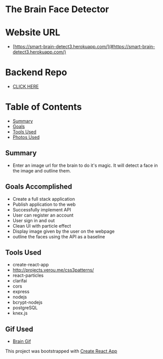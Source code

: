 # The Brain Face Detector

# Website URL

- [https://smart-brain-detect3.herokuapp.com/](#https://smart-brain-detect3.herokuapp.com/)

# Backend Repo

- [CLICK HERE](#https://github.com/mrtrpak/brainBackEnd)

# Table of Contents

- [Summary](#Summary)
- [Goals](#Goals-Accomplished)
- [Tools Used](#Tools-Used)
- [Photos Used](#Gif-Used)

## Summary

- Enter an image url for the brain to do it's magic. It will detect a face in the image and outline them.

## Goals Accomplished

- Create a full stack application
- Publish application to the web
- Successfully implement API
- User can register an account
- User sign in and out
- Clean UI with particle effect
- Display image given by the user on the webpage
- outline the faces using the API as a baseline

## Tools Used

- create-react-app
- http://projects.verou.me/css3patterns/
- react-particles
- clarifai
- cors
- express
- nodejs
- bcrypt-nodejs
- postgreSQL
- knex.js

## Gif Used

- [Brain Gif](#https://media.giphy.com/media/l41m04gr7tRet7Uas/giphy.gif)


This project was bootstrapped with [Create React App](https://github.com/facebook/create-react-app)